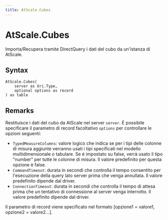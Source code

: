 ```yaml
---
title: AtScale.Cubes
---
```


# AtScale.Cubes


Importa/Recupera tramite DirectQuery i dati del cubo da un&#39;istanza di AtScale.


## Syntax

```powerquery
AtScale.Cubes(
    server as Uri.Type,
    optional options as record
) as table
```


## Remarks

Restituisce i dati del cubo da AtScale nel server <code>server</code>. È possibile specificare il parametro di record facoltativo <code>options</code> per controllare le opzioni seguenti:<ul>        <li><code>TypedMeasureColumns</code>: valore logico che indica se per i tipi delle colonne di misura aggiunte verranno usati i tipi specificati nel modello multidimensionale o tabulare. Se è impostato su false, verrà usato il tipo "number" per tutte le colonne di misura. Il valore predefinito per questa opzione è false.</li>        <li><code>CommandTimeout</code>: durata in secondi che controlla il tempo consentito per l'esecuzione della query lato server prima che venga annullata. Il valore predefinito dipende dal driver. </li>        <li><code>ConnectionTimeout</code>: durata in secondi che controlla il tempo di attesa prima che un tentativo di connessione al server venga interrotto. Il valore predefinito dipende dal driver. </li></ul>Il parametro di record viene specificato nel formato [opzione1 = valore1, opzione2 = valore2...].



